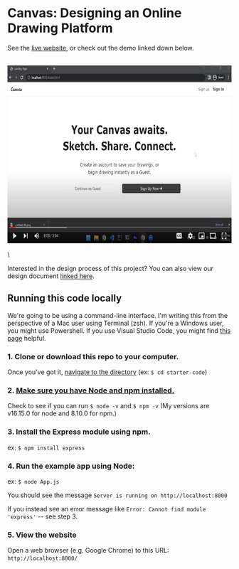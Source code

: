 # Canvas: Designing an Online Drawing Platform

See the [live website](https://canvas-khankamolk.vercel.app/), or check out the demo linked down below. 

\
[<img src="https://raw.githubusercontent.com/khankamolk/canvas/main/public/assets/screenshot.png" height="400">](https://youtu.be/3WZIwJMTocU)

\

Interested in the design process of this project? You can also view our design document [linked here](https://docs.google.com/document/d/17MhX_vLBtApr3-xQF4lgBIF2MnnguVqPDNjbEz6n9DM/edit?usp=sharing).


## Running this code locally

We're going to be using a command-line interface. I'm writing this from the perspective of a Mac user using Terminal (zsh). If you're a Windows user, you might use Powershell. If you use Visual Studio Code, you might find [this page](https://docs.microsoft.com/en-us/windows/dev-environment/javascript/nodejs-beginners-tutorial)
 helpful.
 
### 1. Clone or download this repo to your computer.
Once you've got it, [navigate to the directory](https://www.macworld.com/article/221277/command-line-navigating-files-folders-mac-terminal.html)
(ex: ``$ cd starter-code``)
### 2. [Make sure you have Node and npm installed.](https://docs.npmjs.com/downloading-and-installing-node-js-and-npm) 

Check to see if you can run  ``$ node -v`` and ``$ npm -v`` (My versions are v16.15.0 for node and 8.10.0 for npm.)
### 3. Install the Express module using npm. 
ex: ``$ npm install express``
### 4. Run the example app using Node:
ex: ``$ node App.js``

You should see the message ``Server is running on http://localhost:8000``

If you instead see an error message like ``Error: Cannot find module 'express'`` -- see step 3. 
### 5. View the website
Open a web browser (e.g. Google Chrome) to this URL: ``http://localhost:8000/``
